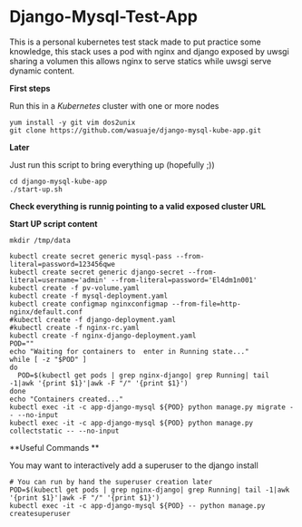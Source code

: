 # Django-Mysql-Test-App


This is a personal kubernetes test stack made to put practice some knowledge, this
stack uses a pod with nginx and django exposed by uwsgi sharing a volumen this 
allows nginx to serve statics while uwsgi serve dynamic content.


**First steps**

Run this in a *Kubernetes* cluster with one or more nodes

```
yum install -y git vim dos2unix
git clone https://github.com/wasuaje/django-mysql-kube-app.git
```

**Later**

Just run this script to bring everything up (hopefully ;))

```
cd django-mysql-kube-app
./start-up.sh
```

**Check everything is runnig pointing to a valid exposed cluster URL**

**Start UP script content**
```
mkdir /tmp/data

kubectl create secret generic mysql-pass --from-literal=password=123456qwe
kubectl create secret generic django-secret --from-literal=username='admin' --from-literal=password='El4dm1n001'
kubectl create -f pv-volume.yaml
kubectl create -f mysql-deployment.yaml
kubectl create configmap nginxconfigmap --from-file=http-nginx/default.conf
#kubectl create -f django-deployment.yaml
#kubectl create -f nginx-rc.yaml
kubectl create -f nginx-django-deployment.yaml
POD=""
echo "Waiting for containers to  enter in Running state..."
while [ -z "$POD" ]
do
  POD=$(kubectl get pods | grep nginx-django| grep Running| tail -1|awk '{print $1}'|awk -F "/" '{print $1}')
done
echo "Containers created..."
kubectl exec -it -c app-django-mysql ${POD} python manage.py migrate -- --no-input
kubectl exec -it -c app-django-mysql ${POD} python manage.py collectstatic -- --no-input
```

**Useful Commands **

You may want to interactively add a superuser to the django install

```
# You can run by hand the superuser creation later
POD=$(kubectl get pods | grep nginx-django| grep Running| tail -1|awk '{print $1}'|awk -F "/" '{print $1}')
kubectl exec -it -c app-django-mysql ${POD} -- python manage.py createsuperuser

```   